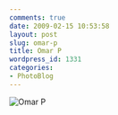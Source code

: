 ```yaml
---
comments: true
date: 2009-02-15 10:53:58
layout: post
slug: omar-p
title: Omar P
wordpress_id: 1331
categories:
- PhotoBlog
---
```


![Omar P](http://ryanfitzer.com/main/wp-content/uploads/2009/02/omar-p.jpg)
